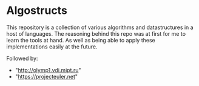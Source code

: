 # Algostructs
This repository is a collection of various algorithms and datastructures in a host of languages. The reasoning behind this repo was at first for me to learn the tools at hand. As well as being able to apply these implementations easily at the future.

Followed by:
 - "http://olymp1.vdi.mipt.ru"
 - "https://projecteuler.net"

